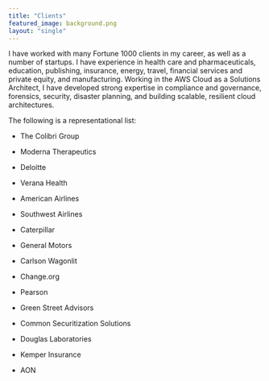 ```yaml
---
title: "Clients"
featured_image: background.png
layout: "single"
---
```


I have worked with many Fortune 1000 clients in my career, as well as a number of startups. I have experience in health care and pharmaceuticals, education, publishing, insurance, energy, travel, financial services and private equity, and manufacturing. Working in the AWS Cloud as a Solutions Architect, I have developed strong expertise in compliance and governance, forensics, security, disaster planning, and building scalable, resilient cloud architectures.

The following is a representational list:

* The Colibri Group

* Moderna Therapeutics

* Deloitte

* Verana Health

* American Airlines

* Southwest Airlines

* Caterpillar

* General Motors

* Carlson Wagonlit

* Change.org

* Pearson

* Green Street Advisors

* Common Securitization Solutions

* Douglas Laboratories

* Kemper Insurance

* AON
